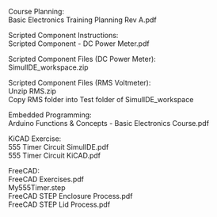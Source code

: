 Course Planning:  
Basic Electronics Training Planning Rev A.pdf

Scripted Component Instructions:  
Scripted Component - DC Power Meter.pdf

Scripted Component Files (DC Power Meter):  
SimulIDE_workspace.zip

Scripted Component Files (RMS Voltmeter):  
Unzip RMS.zip  
Copy RMS folder into Test folder of SimulIDE_workspace  

Embedded Programming:  
Arduino Functions & Concepts - Basic Electronics Course.pdf   

KiCAD Exercise:  
555 Timer Circuit SimulIDE.pdf  
555 Timer Circuit KiCAD.pdf  

FreeCAD:  
FreeCAD Exercises.pdf  
My555Timer.step   
FreeCAD STEP Enclosure Process.pdf     
FreeCAD STEP Lid Process.pdf       



